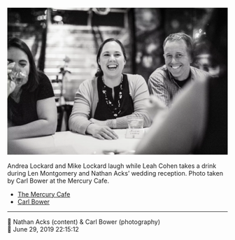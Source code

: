 ![Andrea and Mike Lockard laugh while Leah Cohen takes a drink](assets/b37d74875287038bac6885b7a722ac3c.webp)

Andrea Lockard and Mike Lockard laugh while Leah Cohen takes a drink during Len Montgomery and Nathan Acks’ wedding reception. Photo taken by Carl Bower at the Mercury Cafe.

* [The Mercury Cafe](http://mercurycafe.com)
* [Carl Bower](https://carlbowerphotos.com)

- - - -

<span aria-hidden="true">👥</span> Nathan Acks (content) & Carl Bower (photography)  
<span aria-hidden="true">📅</span> June 29, 2019 22:15:12
